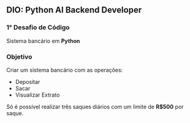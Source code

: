 ## DIO: Python AI Backend Developer

### 1° Desafio de Código

Sistema bancário em **Python**

### Objetivo
Criar um sistema bancário com as  operações:
- Depositar
- Sacar
- Visualizar Extrato
 
Só é possível realizar três saques diários com um limite de **R$500** por saque.
